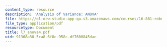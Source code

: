 ```yaml
---
content_type: resource
description: 'Analysis of Variance: ANOVA'
file: https://ol-ocw-studio-app-qa.s3.amazonaws.com/courses/16-881-robust-system-design-summer-1998/91368a385ca86f8e958cdf7600845dac_l7_anova4.pdf
file_type: application/pdf
resourcetype: Document
title: l7_anova4.pdf
uid: 91368a38-5ca8-6f8e-958c-df7600845dac
---
```

